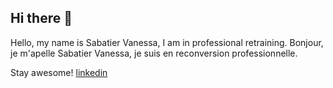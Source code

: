 ## Hi there 👋

<!--
**vanessa13001/vanessa13001** is a ✨ _special_ ✨ repository because its `README.md` (this file) appears on your GitHub profile.-->

Hello, my name is Sabatier Vanessa, I am in professional retraining.
Bonjour, je m'apelle Sabatier Vanessa, je suis en reconversion professionnelle. 

Stay awesome!
[linkedin](https://www.linkedin.com/in/vanessa-sabatier-47b13b334/)
